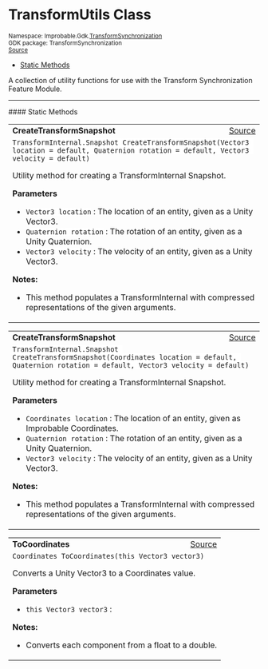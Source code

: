 
# TransformUtils Class
<sup>
Namespace: Improbable.Gdk.<a href="{{urlRoot}}/api/transform-synchronization-index">TransformSynchronization</a><br/>
GDK package: TransformSynchronization<br/>
<a href="https://www.github.com/spatialos/gdk-for-unity/blob/6689e30/workers/unity/Packages/io.improbable.gdk.transformsynchronization/TransformUtils.cs/#L8">Source</a>
<style>
a code {
                    padding: 0em 0.25em!important;
}
code {
                    background-color: #ffffff!important;
}
</style>
</sup>
<nav id="pageToc" class="page-toc"><ul><li><a href="#static-methods">Static Methods</a>
</ul></nav>

</p>



<p>A collection of utility functions for use with the Transform Synchronization Feature Module. </p>











</p>
<hr style="width:100%; border-top-color:#d8d8d8" />
#### Static Methods


</p>




<table width="100%">
    <tr>
        <td style="border-right:none"><b>CreateTransformSnapshot</b></td>
        <td style="border-left:none; text-align:right"><a href="https://www.github.com/spatialos/gdk-for-unity/blob/6689e30/workers/unity/Packages/io.improbable.gdk.transformsynchronization/TransformUtils.cs/#L25">Source</a></td>
    </tr>
    <tr>
        <td colspan="2">
<code>TransformInternal.Snapshot CreateTransformSnapshot(Vector3 location = default, Quaternion rotation = default, Vector3 velocity = default)</code></p>
Utility method for creating a TransformInternal Snapshot. 


</p>

<b>Parameters</b>

<ul>
<li><code>Vector3 location</code> : The location of an entity, given as a Unity Vector3. </li>
<li><code>Quaternion rotation</code> : The rotation of an entity, given as a Unity Quaternion. </li>
<li><code>Vector3 velocity</code> : The velocity of an entity, given as a Unity Vector3. </li>
</ul>



</p>

<b>Notes:</b>

<ul>
<li>This method populates a TransformInternal with compressed representations of the given arguments. </li>
</ul>




</td>
    </tr>
</table>


<table width="100%">
    <tr>
        <td style="border-right:none"><b>CreateTransformSnapshot</b></td>
        <td style="border-left:none; text-align:right"><a href="https://www.github.com/spatialos/gdk-for-unity/blob/6689e30/workers/unity/Packages/io.improbable.gdk.transformsynchronization/TransformUtils.cs/#L54">Source</a></td>
    </tr>
    <tr>
        <td colspan="2">
<code>TransformInternal.Snapshot CreateTransformSnapshot(Coordinates location = default, Quaternion rotation = default, Vector3 velocity = default)</code></p>
Utility method for creating a TransformInternal Snapshot. 


</p>

<b>Parameters</b>

<ul>
<li><code>Coordinates location</code> : The location of an entity, given as Improbable Coordinates. </li>
<li><code>Quaternion rotation</code> : The rotation of an entity, given as a Unity Quaternion. </li>
<li><code>Vector3 velocity</code> : The velocity of an entity, given as a Unity Vector3. </li>
</ul>



</p>

<b>Notes:</b>

<ul>
<li>This method populates a TransformInternal with compressed representations of the given arguments. </li>
</ul>




</td>
    </tr>
</table>


<table width="100%">
    <tr>
        <td style="border-right:none"><b>ToCoordinates</b></td>
        <td style="border-left:none; text-align:right"><a href="https://www.github.com/spatialos/gdk-for-unity/blob/6689e30/workers/unity/Packages/io.improbable.gdk.transformsynchronization/TransformUtils.cs/#L286">Source</a></td>
    </tr>
    <tr>
        <td colspan="2">
<code>Coordinates ToCoordinates(this Vector3 vector3)</code></p>
Converts a Unity Vector3 to a Coordinates value. 


</p>

<b>Parameters</b>

<ul>
<li><code>this Vector3 vector3</code> : </li>
</ul>



</p>

<b>Notes:</b>

<ul>
<li>Converts each component from a float to a double. </li>
</ul>




</td>
    </tr>
</table>








